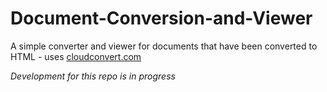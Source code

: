 # Document-Conversion-and-Viewer
A simple converter and viewer for documents that have been converted to HTML - uses [cloudconvert.com](https://cloudconvert.com)

*Development for this repo is in progress*
